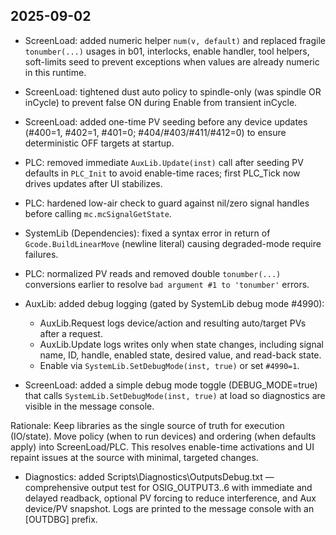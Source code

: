 ## 2025-09-02

- ScreenLoad: added numeric helper `num(v, default)` and replaced fragile `tonumber(...)` usages in b01, interlocks, enable handler, tool helpers, soft-limits seed to prevent exceptions when values are already numeric in this runtime.
- ScreenLoad: tightened dust auto policy to spindle-only (was spindle OR inCycle) to prevent false ON during Enable from transient inCycle.
- ScreenLoad: added one-time PV seeding before any device updates (#400=1, #402=1, #401=0; #404/#403/#411/#412=0) to ensure deterministic OFF targets at startup.
- PLC: removed immediate `AuxLib.Update(inst)` call after seeding PV defaults in `PLC_Init` to avoid enable-time races; first PLC_Tick now drives updates after UI stabilizes.
- PLC: hardened low-air check to guard against nil/zero signal handles before calling `mc.mcSignalGetState`.
- SystemLib (Dependencies): fixed a syntax error in return of `Gcode.BuildLinearMove` (newline literal) causing degraded-mode require failures.
- PLC: normalized PV reads and removed double `tonumber(...)` conversions earlier to resolve `bad argument #1 to 'tonumber'` errors.

- AuxLib: added debug logging (gated by SystemLib debug mode #4990):
  - AuxLib.Request logs device/action and resulting auto/target PVs after a request.
  - AuxLib.Update logs writes only when state changes, including signal name, ID, handle, enabled state, desired value, and read-back state.
  - Enable via `SystemLib.SetDebugMode(inst, true)` or set `#4990=1`.

- ScreenLoad: added a simple debug mode toggle (DEBUG_MODE=true) that calls `SystemLib.SetDebugMode(inst, true)` at load so diagnostics are visible in the message console.

Rationale: Keep libraries as the single source of truth for execution (IO/state). Move policy (when to run devices) and ordering (when defaults apply) into ScreenLoad/PLC. This resolves enable-time activations and UI repaint issues at the source with minimal, targeted changes.
- Diagnostics: added Scripts\Diagnostics\OutputsDebug.txt — comprehensive output test for OSIG_OUTPUT3..6 with immediate and delayed readback, optional PV forcing to reduce interference, and Aux device/PV snapshot. Logs are printed to the message console with an [OUTDBG] prefix.

